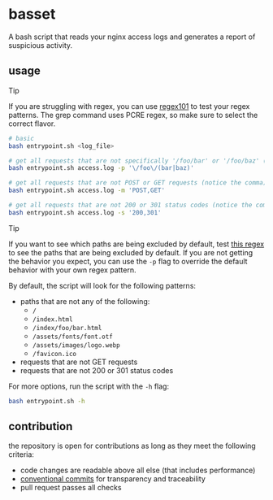 # basset

A bash script that reads your nginx access logs and generates a report of suspicious activity.

## usage

> [!TIP]
> If you are struggling with regex, you can use [regex101](https://regex101.com/) to test your regex patterns. The grep command uses PCRE regex, so make sure to select the correct flavor.

```bash
# basic
bash entrypoint.sh <log_file>

# get all requests that are not specifically '/foo/bar' or '/foo/baz' (use regex)
bash entrypoint.sh access.log -p '\/foo\/(bar|baz)'

# get all requests that are not POST or GET requests (notice the comma)
bash entrypoint.sh access.log -m 'POST,GET'

# get all requests that are not 200 or 301 status codes (notice the comma)
bash entrypoint.sh access.log -s '200,301'
```

> [!TIP]
> If you want to see which paths are being excluded by default, test [this regex](https://regex101.com/r/8l0gyt/1) to see the paths that are being excluded by default. If you are not getting the behavior you expect, you can use the `-p` flag to override the default behavior with your own regex pattern.

By default, the script will look for the following patterns:

- paths that are not any of the following:
  - `/`
  - `/index.html`
  - `/index/foo/bar.html`
  - `/assets/fonts/font.otf`
  - `/assets/images/logo.webp`
  - `/favicon.ico`
- requests that are not GET requests
- requests that are not 200 or 301 status codes

For more options, run the script with the `-h` flag:

```bash
bash entrypoint.sh -h
```

## contribution

the repository is open for contributions as long as they meet the following criteria:

- code changes are readable above all else (that includes performance)
- [conventional commits](https://www.conventionalcommits.org/en/v1.0.0/) for transparency and traceability
- pull request passes all checks
